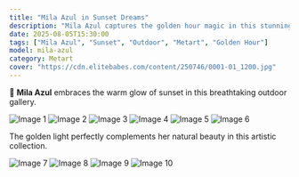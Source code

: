 ```yaml
---
title: "Mila Azul in Sunset Dreams"
description: "Mila Azul captures the golden hour magic in this stunning outdoor photoshoot."
date: 2025-08-05T15:30:00
tags: ["Mila Azul", "Sunset", "Outdoor", "Metart", "Golden Hour"]
model: mila-azul
category: Metart
cover: "https://cdn.elitebabes.com/content/250746/0001-01_1200.jpg"
---
```


🌅 **Mila Azul** embraces the warm glow of sunset in this breathtaking outdoor gallery.

![Image 1](https://cdn.elitebabes.com/content/250746/0001-01_1200.jpg)
![Image 2](https://cdn.elitebabes.com/content/250746/0001-02_1200.jpg)
![Image 3](https://cdn.elitebabes.com/content/250746/0001-03_1200.jpg)
![Image 4](https://cdn.elitebabes.com/content/250746/0001-04_1200.jpg)
![Image 5](https://cdn.elitebabes.com/content/250746/0001-05_1200.jpg)
![Image 6](https://cdn.elitebabes.com/content/250746/0001-06_1200.jpg)

The golden light perfectly complements her natural beauty in this artistic collection.

![Image 7](https://cdn.elitebabes.com/content/250746/0001-07_1200.jpg)
![Image 8](https://cdn.elitebabes.com/content/250746/0001-08_1200.jpg)
![Image 9](https://cdn.elitebabes.com/content/250746/0001-09_1200.jpg)
![Image 10](https://cdn.elitebabes.com/content/250746/0001-10_1200.jpg)